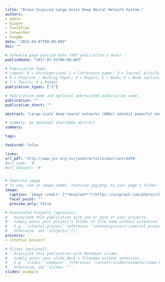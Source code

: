 ```yaml
---
title: "Brain-Inspired Large-Scale Deep Neural Network System."
authors:
- admin
- QingYe
- YuxinTian
- JunweiHan
- FengWu
date: "2022-04-07T00:00:00Z"
doi: ""

# Schedule page publish date (NOT publication's date).
publishDate: "2017-01-01T00:00:00Z"

# Publication type.
# Legend: 0 = Uncategorized; 1 = Conference paper; 2 = Journal article;
# 3 = Preprint / Working Paper; 4 = Report; 5 = Book; 6 = Book section;
# 7 = Thesis; 8 = Patent
publication_types: ["2"]

# Publication name and optional abbreviated publication name.
publication: ""
publication_short: ""

abstract: "Large-scale deep neural networks (DNNs) exhibit powerful end-to-end representation and infinite approximation of nonlinear functions, showing excellent performance in several fields and becoming an important development direction. For example, the natural language processing model GPT, after years of development, now has 175 billion network parameters and achieves state-of-the-art performance on several NLP benchmarks. However, according to the existing deep neural network organization, the current large-scale network is difficult to reach the scale of human brain biological neural network connection. At the same time, the existing large-scale DNNs do not perform well in multi-channel collaborative processing, knowledge storage, and reasoning. In this paper, we propose a brain-inspired large-scale DNN model, which is inspired by the division and the functional mechanism of brain regions and built modularly by the functional of the brain, integrates a large amount of existing data and pre-trained models, and proposes the corresponding learning algorithm by the functional mechanism of the brain. The DNN model implements a pathway to automatically build a DNN as an output using the scene as an input. Simultaneously, it should not only learn the correlation between input and output but also needs to have the multi-channel collaborative processing capability to improve the correlation quality, thereby realizing knowledge storage and reasoning ability, which could be treated as a way toward general artificial intelligence. The whole model and all data sets and brain-inspired functional areas are managed by a database system which is equipped with the distributed training algorithms to support the efficient training of the large-scale DNN on computing clusters. In this paper, we propose a novel idea to implement general artificial intelligence. Eventually, the large-scale model is validated on several different modal tasks."

# Summary. An optional shortened abstract.
summary:

tags:

featured: false

links:
url_pdf: 'http://www.jos.org.cn/josen/article/abstract/6470'
#url_code: '#'
#url_dataset: '#'


# Featured image
# To use, add an image named `featured.jpg/png` to your page's folder. 
image:
  caption: 'Image credit: [**Unsplash**](https://unsplash.com/photos/s9CC2SKySJM)'
  focal_point: ""
  preview_only: false

# Associated Projects (optional).
#   Associate this publication with one or more of your projects.
#   Simply enter your project's folder or file name without extension.
#   E.g. `internal-project` references `content/project/internal-project/index.md`.
#   Otherwise, set `projects: []`.
projects:
- internal-project

# Slides (optional).
#   Associate this publication with Markdown slides.
#   Simply enter your slide deck's filename without extension.
#   E.g. `slides: "example"` references `content/slides/example/index.md`.
#   Otherwise, set `slides: ""`.
slides: example
---
```

